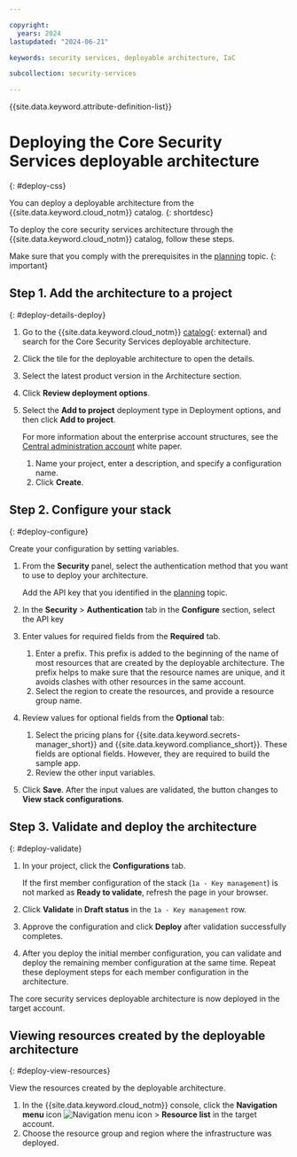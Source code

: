 ```yaml
---

copyright:
  years: 2024
lastupdated: "2024-06-21"

keywords: security services, deployable architecture, IaC

subcollection: security-services

---
```


{{site.data.keyword.attribute-definition-list}}

# Deploying the Core Security Services deployable architecture
{: #deploy-css}

You can deploy a deployable architecture from the {{site.data.keyword.cloud_notm}} catalog.
{: shortdesc}

To deploy the core security services architecture through the {{site.data.keyword.cloud_notm}} catalog, follow these steps.

Make sure that you comply with the prerequisites in the [planning](/docs/security-services?topic=security-services-prereqs) topic.
{: important}



## Step 1. Add the architecture to a project
{: #deploy-details-deploy}

1.  Go to the {{site.data.keyword.cloud_notm}} [catalog](/catalog#reference_architecture){: external} and search for the Core Security Services deployable architecture.
1.  Click the tile for the deployable architecture to open the details.
1.  Select the latest product version in the Architecture section.
1.  Click **Review deployment options**.
1.  Select the **Add to project** deployment type in Deployment options, and then click **Add to project**.

    For more information about the enterprise account structures, see the [Central administration account](/docs/enterprise-account-architecture?topic=enterprise-account-architecture-admin-hub-account) white paper.

    1.  Name your project, enter a description, and specify a configuration name.
    1.  Click **Create**.

## Step 2. Configure your stack
{: #deploy-configure}

Create your configuration by setting variables.


1.  From the **Security** panel, select the authentication method that you want to use to deploy your architecture.

    Add the API key that you identified in the [planning](/docs/security-services?topic=security-services-prereqs) topic.


1.  In the **Security** > **Authentication** tab in the **Configure** section, select the API key

1.  Enter values for required fields from the **Required** tab.

    1.  Enter a prefix. This prefix is added to the beginning of the name of most resources that are created by the deployable architecture. The prefix helps to make sure that the resource names are unique, and it avoids clashes with other resources in the same account.
    1.  Select the region to create the resources, and provide a resource group name.
1.  Review values for optional fields from the **Optional** tab:

    1.  Select the pricing plans for {{site.data.keyword.secrets-manager_short}} and {{site.data.keyword.compliance_short}}. These fields are optional fields. However, they are required to build the sample app.
    1.  Review the other input variables.

1.  Click **Save**. After the input values are validated, the button changes to **View stack configurations**.

## Step 3. Validate and deploy the architecture
{: #deploy-validate}

1.  In your project, click the **Configurations** tab.

    If the first member configuration of the stack (`1a - Key management`) is not marked as **Ready to validate**, refresh the page in your browser.
1.  Click **Validate** in **Draft status** in the `1a - Key management` row.
1.  Approve the configuration and click **Deploy** after validation successfully completes.
1.  After you deploy the initial member configuration, you can validate and deploy the remaining member configuration at the same time. Repeat these deployment steps for each member configuration in the architecture.

The core security services deployable architecture is now deployed in the target account.

## Viewing resources created by the deployable architecture
{: #deploy-view-resources}

View the resources created by the deployable architecture.

1.  In the {{site.data.keyword.cloud_notm}} console, click the **Navigation menu** icon ![Navigation menu icon](../icons/icon_hamburger.svg "Menu") > **Resource list** in the target account.
1.  Choose the resource group and region where the infrastructure was deployed.
